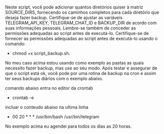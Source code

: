 Neste script, você pode adicionar quantos diretórios quiser à matriz SOURCE_DIRS, fornecendo os caminhos completos para cada diretório que deseja fazer backup. Certifique-se de ajustar as variáveis TELEGRAM_API_KEY, TELEGRAM_CHAT_ID e BACKUP_DIR de acordo com suas informações pessoais. Lembre-se também de conceder as permissões adequadas ao script antes de executá-lo.
Certifique-se de fornecer as permissões adequadas ao script antes de executá-lo usando o comando:
* chmod +x script_backup.sh.

No meu caso acima estou usando como exemplo as pastas as quais necessito fazer backup, mas use ao seu modo.
Após testar e assegurar de que o script está ok, você pode por uma rotina de backup na cron e assim ter seus backups diários com o exemplo abaixo.

comando abaixo entra no editor da crontab
* crontab -e

incluar o conteudo abaixo na ultima linha
* 00 20 * * * /usr/bin/bash /usr/bin/telegram

No exemplo acima eu agendei para todos os dias as 20 horas.
